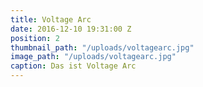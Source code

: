 ```yaml
---
title: Voltage Arc
date: 2016-12-10 19:31:00 Z
position: 2
thumbnail_path: "/uploads/voltagearc.jpg"
image_path: "/uploads/voltagearc.jpg"
caption: Das ist Voltage Arc
---
```


